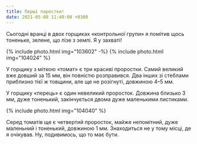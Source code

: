 ```yaml
---
title: Перші паростки!
date: 2021-05-08 11:40:00 +0300
---
```


Сьогодні вранці в двох горщиках «контрольної групи» я помітив щось тоненьке, зелене, що лізе з землі. Я у захваті!

{% include photo.html img="103602" -%}
{% include photo.html img="104024" %}

У горщику з міткою «томат» є три красиві проростки. Самий великий вже довший за 15 мм, він повністю розправився. Два інших зі стеблами приблизно тієї ж товщини, але ще не розігнуті, довжиною 4–5 мм.

У горщику «перець» є один невеликий проросток. Довжина близько 3 мм, дуже тоненький, закінчується двома дуже маленькими листиками.

{% include photo.html img="104040" %}

Серед томатів ще є четвертий проросток, майже непомітний, дуже маленьний і тоненький, довжиною 1 мм. Знаходиться не у тому місці, де я очікував. Ну, подивимось, що то має бути.
